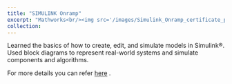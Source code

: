 ```yaml
---
title: "SIMULINK Onramp"
excerpt: "Mathworks<br/><img src='/images/Simulink_Onramp_certificate_page-0001.jpg' style='width: 400px;'>"
collection: 
---
```


Learned the basics of how to create, edit, and simulate models in Simulink®. Used block diagrams to represent real-world systems and simulate components and algorithms.

For more details you can refer [here](https://matlabacademy.mathworks.com/details/simulink-onramp/simulink) .

